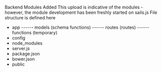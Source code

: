 Backend Modules Added
This upload is indicative of the modules - however, the module development has been freshly started on sails.js
File structure is defined here
- app
------ models (schema functions)
------ routes (routes)
------ functions (temporary)
- config
- node_modules
- server.js
- package.json
- bower.json
- public
